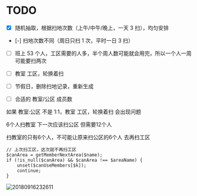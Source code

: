 # TODO

- [x] 随机抽取，根据扫地次数（上午/中午/晚上，一天 3 扫），均匀安排

- [-] 扫地次数不同（周日只扫 1 次，平时一日 3 扫）

- [ ] 班上 53 个人，工区需要的人多，半个周人数可能就会用完，所以一个人一周可能要扫两次

- [ ] 教室 工区，轮换着扫

- [ ] 节假日，删除扫地记录，重新生成

- [ ] 合适的 教室/公区 成员数

如果 教室:公区 不是 1:1，教室 工区，轮换着扫 会出现问题

6个人扫教室 下一次应该扫公区 但需要12个人

扫教室的只有6个人，不可能让原来扫公区的6个人 去再扫工区

```$xslt
// 上次扫工区，这次就不再扫工区
$canArea = getMemberNextArea($name);
if (!is_null($canArea) && $canArea !== $areaName) {
    unset($canUseMembers[$k]);
    continue;
}
```

![20180916232611](https://user-images.githubusercontent.com/22412567/45598053-028b7a00-ba08-11e8-87f1-4bfa3437de4b.jpg)

